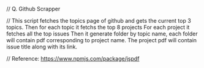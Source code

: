 // Q. Github Scrapper

// This script fetches the topics page of github and gets the current top 3 topics. Then for each topic it fetchs the top 8 projects For each project it fetches all the top issues Then it generate folder by topic name, each folder will contain pdf corresponding to project name. The project pdf will contain issue title along with its link.

// Reference: https://www.npmjs.com/package/jspdf
